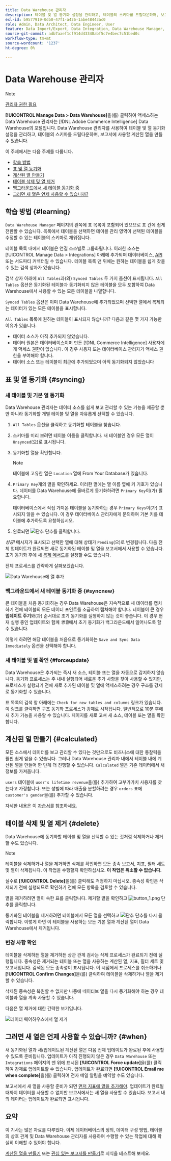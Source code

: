 ```yaml
---
title: Data Warehouse 관리자
description: 테이블 및 열 동기화 설정을 관리하고, 테이블의 스키마를 드릴다운하며, 보고서에 사용할 계산된 열을 만드는 방법에 대해 알아봅니다.
exl-id: b9577919-0db0-47f1-a426-1abe48443ac0
role: Admin, Data Architect, Data Engineer, User
feature: Data Import/Export, Data Integration, Data Warehouse Manager, Commerce Tables
source-git-commit: adb7aaef1cf914d43348abf5c7e4bec7c51bed0c
workflow-type: tm+mt
source-wordcount: '1237'
ht-degree: 0%

---
```


# Data Warehouse 관리자

>[!NOTE]
>
>[관리자 권한 필요](../../administrator/user-management/user-management.md)

**[!UICONTROL Manage Data > Data Warehouse]**&#x200B;을(를) 클릭하여 액세스하는 Data Warehouse 관리자는 [!DNL Adobe Commerce Intelligence] Data Warehouse의 포털입니다. Data Warehouse 관리자를 사용하여 테이블 및 열 동기화 설정을 관리하고, 테이블의 스키마를 드릴다운하며, 보고서에 사용할 계산된 열을 만들 수 있습니다.

이 주제에서는 다음 주제를 다룹니다.

* [학습 방법](#learning)
* [표 및 열 동기화](#syncing)
* [계산된 열 만들기](#calculated)
* [테이블 삭제 및 열 제거](#delete)
* [백그라운드에서 새 테이블 동기화 중](#syncnew)
* [그러면 새 열은 언제 사용할 수 있습니까?](#when)

## 학습 방법 {#learning}

`Data Warehouse Manager` 페이지의 왼쪽에 표 목록이 포함되어 있으므로 표 간에 쉽게 전환할 수 있습니다. 목록에서 테이블을 선택하면 테이블 관리 영역이 선택된 테이블을 수정할 수 있는 테이블의 스키마로 채워집니다.

테이블 목록 내에서 테이블은 연결 소스별로 그룹화됩니다. 이러한 소스는 [!UICONTROL Manage Data > Integrations] 아래에 추가되며 데이터베이스, [API](https://developer.adobe.com/commerce/services/reporting/) 또는 서드파티 커넥터일 수 있습니다. 테이블 목록 맨 위에는 원하는 테이블을 쉽게 찾을 수 있는 검색 상자가 있습니다.

검색 상자 아래에 `All Tables`과(와) `Synced Tables` 두 가지 옵션이 표시됩니다. `All Tables` 옵션은 동기화된 테이블과 동기화되지 않은 테이블을 모두 포함하여 Data Warehouse에서 사용할 수 있는 모든 테이블을 나열합니다.

`Synced Tables` 옵션은 이미 Data Warehouse에 추가되었으며 선택한 열에서 복제되는 데이터가 있는 모든 테이블을 표시합니다.

`All Tables` 목록에 원하는 테이블이 표시되지 않습니까? 다음과 같은 몇 가지 가능한 이유가 있습니다.

* 데이터 소스가 아직 추가되지 않았습니다.
* 데이터 원본은 데이터베이스이며 만든 [!DNL Commerce Intelligence] 사용자에게 액세스 권한이 없습니다. 이 경우 사용자 또는 데이터베이스 관리자가 액세스 권한을 부여해야 합니다.
* 데이터 소스 또는 테이블이 최근에 추가되었으며 아직 동기화되지 않았습니다

## 표 및 열 동기화 {#syncing}

### 새 테이블 및 기본 열 동기화

Data Warehouse 관리자는 데이터 소스를 쉽게 보고 관리할 수 있는 기능을 제공할 뿐만 아니라 동기화할 개별 테이블 및 열을 자유롭게 선택할 수 있습니다.

1. `All Tables` 옵션을 클릭하고 동기화할 테이블을 찾습니다.
1. 스키마를 미리 보려면 테이블 이름을 클릭합니다. 새 테이블인 경우 모든 열이 `Unsynced`(으)로 표시됩니다.
1. 동기화할 열을 확인합니다.

   >[!NOTE]
   >
   >테이블에 고유한 열은 `Location` 열에 From Your Database가 있습니다.

1. `Primary Key`개의 열을 확인하세요. 이러한 열에는 열 이름 옆에 키 기호가 있습니다. 데이터를 Data Warehouse에 올바르게 동기화하려면 `Primary Key`이(가) 필요합니다.

   데이터베이스에서 직접 가져온 테이블을 동기화하는 경우 `Primary Keys`이(가) 표시되지 않을 수 있습니다. 이 경우 데이터베이스 관리자에게 문의하여 기본 키를 테이블에 추가하도록 요청하십시오.
1. 완료되면 ![단추](../../assets/button.png) 단추를 클릭합니다.

*성공!* 메시지가 표시되고 선택한 열에 대해 상태가 `Pending`(으)로 변경됩니다. 다음 전체 업데이트가 완료되면 새로 동기화된 테이블 및 열을 보고서에서 사용할 수 있습니다. 초기 동기화 후에 새 [복제 메서드](./cfg-replication-methods.md)를 설정할 수도 있습니다.

전체 프로세스를 간략하게 살펴보겠습니다.

![Data Warehouse에 열 추가](../../assets/DW_sync.gif)

### 백그라운드에서 새 테이블 동기화 중 {#syncnew}

큰 테이블을 처음 동기화하는 경우 Data Warehouse은 지속적으로 새 데이터를 캡처하기 전에 테이블의 모든 데이터 포인트를 소급하여 캡처해야 합니다. 테이블이 큰 경우 **업데이트 주기**&#x200B;와(과) 순서대로 초기 동기화를 실행하지 않는 것이 좋습니다. 이 경우 현재 실행 중인 업데이트와 함께 *병렬*&#x200B;에서 초기 동기화가 백그라운드에서 일어나도록 할 수 있습니다.

이렇게 하려면 해당 테이블을 처음으로 동기화하는 `Save and Sync Data Immediately` 옵션을 선택해야 합니다.

### 새 테이블 및 열 확인 {#forceupdate}

Data Warehouse은 추가되는 즉시 새 소스, 테이블 또는 열을 자동으로 감지하지 않습니다. 동기화 프로세스는 주 내내 실행되어 새로운 추가 사항을 찾아 사용할 수 있지만, 프로세스가 실행되기 전에 새로 추가된 테이블 및 열에 액세스하려는 경우 구조를 강제로 동기화할 수 있습니다.

표 목록의 검색 창 아래에는 `Check for new tables and columns` 링크가 있습니다. 이 링크를 클릭하면 구조 동기화 프로세스가 강제로 시작됩니다. 일반적으로 10분 후에 새 추가 기능을 사용할 수 있습니다. 페이지를 새로 고쳐 새 소스, 테이블 또는 열을 확인합니다.

## 계산된 열 만들기 {#calculated}

모든 소스에서 데이터를 보고 관리할 수 있다는 것만으로도 비즈니스에 대한 통찰력을 훨씬 쉽게 얻을 수 있습니다. 그러나 Data Warehouse 관리자 내에서 테이블 내에 계산된 열을 만들어 한 단계 더 진행할 수 있습니다. `Calculated` 열은 기존 데이터에서 새 정보를 가져옵니다.

`users` 테이블에 `user's lifetime revenue`을(를) 추가하여 고부가가치 사용자를 찾는다고 가정합니다. 또는 성별에 따라 매출을 분할하려는 경우 `orders` 표에 `customer's gender`을(를) 추가할 수 있습니다.

자세한 내용은 이 [자습서](../../data-analyst/data-warehouse-mgr/creating-calculated-columns.md)를 참조하세요.

## 테이블 삭제 및 열 제거 {#delete}

Data Warehouse에 동기화할 테이블 및 열을 선택할 수 있는 것처럼 삭제하거나 제거할 수도 있습니다.

>[!NOTE]
>
>테이블을 삭제하거나 열을 제거하면 삭제를 확인하면 모든 종속 보고서, 지표, 필터 세트 및 열이 삭제됩니다. 이 작업을 수행할지 확인하십시오. **이 작업은 취소할 수 없습니다.**

실수로 **[!UICONTROL Delete]**&#x200B;을(를) 클릭해도 걱정하지 마십시오. 종속성 확인은 삭제되기 전에 실행되므로 확인하기 전에 모든 항목을 검토할 수 있습니다.

열을 제거하려면 열이 속한 표를 클릭합니다. 제거할 열을 확인하고 ![button\_1.png](../../assets/button_1.png) 단추를 클릭합니다.

동기화된 테이블을 제거하려면 테이블에서 모든 열을 선택하고 ![단추](../../assets/button_1.png) 단추를 다시 클릭합니다. 이렇게 하면 이 테이블을 사용하는 모든 기본 열과 계산된 열이 Data Warehouse에서 제거됩니다.

### 변경 사항 확인

테이블을 삭제하든 열을 제거하든 상관 관계 검사는 삭제 프로세스가 완료되기 전에 실행됩니다. 종속성은 제거되는 테이블 또는 열을 사용하는 계산된 열, 지표, 필터 세트 및 보고서입니다. 검색된 모든 종속성이 표시됩니다. 이 시점에서 프로세스를 취소하거나 **[!UICONTROL Confirm Changes]**&#x200B;을(를) 클릭하여 테이블을 삭제하거나 열을 제거할 수 있습니다.

삭제된 종속성은 복원할 수 없지만 나중에 네이티브 열을 다시 동기화해야 하는 경우 테이블과 열을 계속 사용할 수 있습니다.

다음은 열 제거에 대한 간략한 보기입니다.

![데이터 웨어하우스에서 열 제거](../../assets/DW_delete.gif)

## 그러면 새 열은 언제 사용할 수 있습니까? {#when}

새 동기화된 열과 새/업데이트된 계산된 열은 다음 전체 업데이트가 완료된 후에 사용할 수 있도록 준비됩니다. 업데이트가 아직 진행되지 않은 경우 `Data Warehouse` 또는 `Integrations` 페이지의 맨 위에 표시된 **[!UICONTROL Force update]**&#x200B;을(를) 클릭하여 강제로 업데이트할 수 있습니다. 업데이트가 완료되면 **[!UICONTROL Email me when complete]**&#x200B;을(를) 클릭하여 전자 메일 알림을 예약할 수도 있습니다.

보고서에서 새 열을 사용할 준비가 되면 [먼저 지표에 열을 추가해야](../data-warehouse-mgr/manage-data-dimensions-metrics.md). 업데이트가 완료될 때까지 데이터를 사용할 수 없지만 보고서에서는 새 열을 사용할 수 있습니다. 보고서 내의 데이터는 업데이트가 완료되면 표시됩니다.

## 요약

이 기사는 많은 자료를 다루었다. 이제 데이터베이스의 정의, 데이터 구성 방법, 테이블의 상호 관계 및 Data Warehouse 관리자를 사용하여 수행할 수 있는 작업에 대해 확실히 이해할 수 있어야 합니다.

[계산된 열을 만들기](../data-warehouse-mgr/creating-calculated-columns.md) 또는 [관심 있는 보고서를 만들기](../../tutorials/using-visual-report-builder.md)로 지식을 테스트해 보세요.
